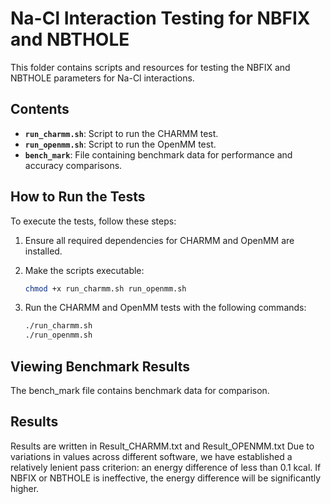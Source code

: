 
# Na-Cl Interaction Testing for NBFIX and NBTHOLE

This folder contains scripts and resources for testing the NBFIX and NBTHOLE parameters for Na-Cl interactions.

## Contents

- **`run_charmm.sh`**: Script to run the CHARMM test.
- **`run_openmm.sh`**: Script to run the OpenMM test.
- **`bench_mark`**: File containing benchmark data for performance and accuracy comparisons.

## How to Run the Tests

To execute the tests, follow these steps:

1. Ensure all required dependencies for CHARMM and OpenMM are installed.
2. Make the scripts executable:
   ```bash
   chmod +x run_charmm.sh run_openmm.sh
   ```
3. Run the CHARMM and OpenMM tests with the following commands:

   ```bash
   ./run_charmm.sh
   ./run_openmm.sh
   ```

## Viewing Benchmark Results

The bench_mark file contains benchmark data for comparison. 

## Results

Results are written in Result_CHARMM.txt and Result_OPENMM.txt
Due to variations in values across different software, we have established a relatively lenient pass criterion: an energy difference of less than 0.1 kcal. If NBFIX or NBTHOLE is ineffective, the energy difference will be significantly higher.

